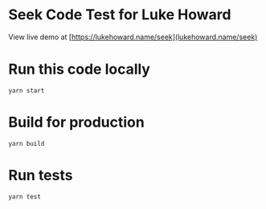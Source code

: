 # Seek Code Test for Luke Howard

View live demo at [https://lukehoward.name/seek](lukehoward.name/seek)

# Run this code locally

`yarn start`

# Build for production

`yarn build`

# Run tests

`yarn test`

